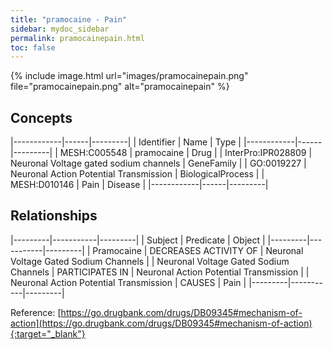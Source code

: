 ```yaml
---
title: "pramocaine - Pain"
sidebar: mydoc_sidebar
permalink: pramocainepain.html
toc: false 
---
```


{% include image.html url="images/pramocainepain.png" file="pramocainepain.png" alt="pramocainepain" %}

## Concepts

|------------|------|---------|
| Identifier | Name | Type    |
|------------|------|---------|
| MESH:C005548 | pramocaine | Drug |
| InterPro:IPR028809 | Neuronal Voltage gated sodium channels | GeneFamily |
| GO:0019227 | Neuronal Action Potential Transmission | BiologicalProcess |
| MESH:D010146 | Pain | Disease |
|------------|------|---------|

## Relationships

|---------|-----------|---------|
| Subject | Predicate | Object  |
|---------|-----------|---------|
| Pramocaine | DECREASES ACTIVITY OF | Neuronal Voltage Gated Sodium Channels |
| Neuronal Voltage Gated Sodium Channels | PARTICIPATES IN | Neuronal Action Potential Transmission |
| Neuronal Action Potential Transmission | CAUSES | Pain |
|---------|-----------|---------|

Reference: [https://go.drugbank.com/drugs/DB09345#mechanism-of-action](https://go.drugbank.com/drugs/DB09345#mechanism-of-action){:target="_blank"}